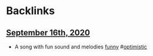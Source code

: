 
# Backlinks
## [September 16th, 2020](<September 16th, 2020.md>)
- A song with fun sound and melodies [funny](<funny.md>) #[optimistic](<optimistic.md>)

